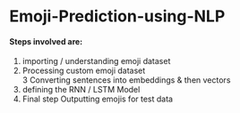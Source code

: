 # Emoji-Prediction-using-NLP
#### Steps involved are:
1. importing / understanding emoji dataset </br>
2. Processing custom emoji dataset </br>
3 Converting sentences into embeddings & then vectors </br>
4. defining the RNN / LSTM Model </br>
5. Final step Outputting emojis for test data </br>
